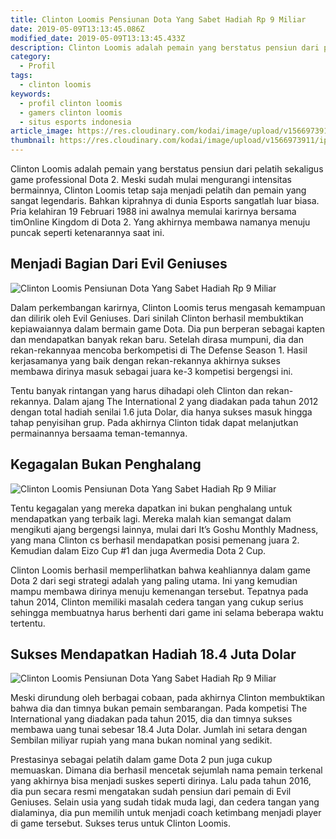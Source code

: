 ```yaml
---
title: Clinton Loomis Pensiunan Dota Yang Sabet Hadiah Rp 9 Miliar
date: 2019-05-09T13:13:45.086Z
modified_date: 2019-05-09T13:13:45.433Z
description: Clinton Loomis adalah pemain yang berstatus pensiun dari pelatih sekaligus game professional Dota 2. Meski sudah mulai mengurangi intensitas bermainnya.
category:
  - Profil
tags:
  - clinton loomis
keywords:
  - profil clinton loomis
  - gamers clinton loomis
  - situs esports indonesia
article_image: https://res.cloudinary.com/kodai/image/upload/v1566973912/ip/clinton-loomis-pensiunan-dota-yang-sabet-hadiah-rp-9-miliar-3.jpg
thumbnail: https://res.cloudinary.com/kodai/image/upload/v1566973911/ip/clinton-loomis-pensiunan-dota-yang-sabet-hadiah-rp-9-miliar-2-002.jpg
---
```

Clinton Loomis adalah pemain yang berstatus pensiun dari pelatih sekaligus game professional Dota 2. Meski sudah mulai mengurangi intensitas bermainnya, Clinton Loomis tetap saja menjadi pelatih dan pemain yang sangat legendaris. Bahkan kiprahnya di dunia Esports sangatlah luar biasa. Pria kelahiran 19 Februari 1988 ini awalnya memulai karirnya bersama timOnline Kingdom di Dota 2. Yang akhirnya membawa namanya menuju puncak seperti ketenarannya saat ini.



## Menjadi Bagian Dari Evil Geniuses

![Clinton Loomis Pensiunan Dota Yang Sabet Hadiah Rp 9 Miliar](https://res.cloudinary.com/kodai/image/upload/v1566973911/ip/clinton-loomis-pensiunan-dota-yang-sabet-hadiah-rp-9-miliar-1.jpg)

Dalam perkembangan karirnya, Clinton Loomis terus mengasah kemampuan dan dilirik oleh Evil Geniuses. Dari sinilah Clinton berhasil membuktikan kepiawaiannya dalam bermain game Dota. Dia pun berperan sebagai kapten dan mendapatkan banyak rekan baru. Setelah dirasa mumpuni, dia dan rekan-rekannyaa mencoba berkompetisi di The Defense Season 1. Hasil kerjasamanya yang baik dengan rekan-rekannya akhirnya sukses membawa dirinya masuk sebagai juara ke-3 kompetisi bergengsi ini.

Tentu banyak rintangan yang harus dihadapi oleh Clinton dan rekan-rekannya. Dalam ajang The International 2 yang diadakan pada tahun 2012 dengan total hadiah senilai 1.6 juta Dolar, dia hanya sukses masuk hingga tahap penyisihan grup. Pada akhirnya Clinton tidak dapat melanjutkan permainannya bersaama teman-temannya.



## Kegagalan Bukan Penghalang

![Clinton Loomis Pensiunan Dota Yang Sabet Hadiah Rp 9 Miliar](https://res.cloudinary.com/kodai/image/upload/v1566973912/ip/clinton-loomis-pensiunan-dota-yang-sabet-hadiah-rp-9-miliar-2.jpg)

Tentu kegagalan yang mereka dapatkan ini bukan penghalang untuk mendapatkan yang terbaik lagi. Mereka malah kian semangat dalam mengikuti ajang bergengsi lainnya, mulai dari It’s Goshu Monthly Madness, yang mana Clinton cs berhasil mendapatkan posisi pemenang juara 2. Kemudian dalam Eizo Cup #1 dan juga Avermedia Dota 2 Cup. 

Clinton Loomis berhasil memperlihatkan bahwa keahliannya dalam game Dota 2 dari segi strategi adalah yang paling utama. Ini yang kemudian mampu membawa dirinya menuju kemenangan tersebut. Tepatnya pada tahun 2014, Clinton memiliki masalah cedera tangan yang cukup serius sehingga membuatnya harus berhenti dari game ini selama beberapa waktu tertentu.



## Sukses Mendapatkan Hadiah 18.4 Juta Dolar

![Clinton Loomis Pensiunan Dota Yang Sabet Hadiah Rp 9 Miliar](https://res.cloudinary.com/kodai/image/upload/v1566973912/ip/clinton-loomis-pensiunan-dota-yang-sabet-hadiah-rp-9-miliar-3.jpg)

Meski dirundung oleh berbagai cobaan, pada akhirnya Clinton membuktikan bahwa dia dan timnya bukan pemain sembarangan. Pada kompetisi The International yang diadakan pada tahun 2015, dia dan timnya sukses membawa uang tunai sebesar 18.4 Juta Dolar. Jumlah ini setara dengan Sembilan miliyar rupiah yang mana bukan nominal yang sedikit.

Prestasinya sebagai pelatih dalam game Dota 2 pun juga cukup memuaskan. Dimana dia berhasil mencetak sejumlah nama pemain terkenal yang akhirnya bisa menjadi suskes seperti dirinya. Lalu pada tahun 2016, dia pun secara resmi mengatakan sudah pensiun dari pemain di Evil Geniuses. Selain usia yang sudah tidak muda lagi, dan cedera tangan yang dialaminya, dia pun memilih untuk menjadi coach ketimbang menjadi player di game tersebut. Sukses terus untuk Clinton Loomis.
